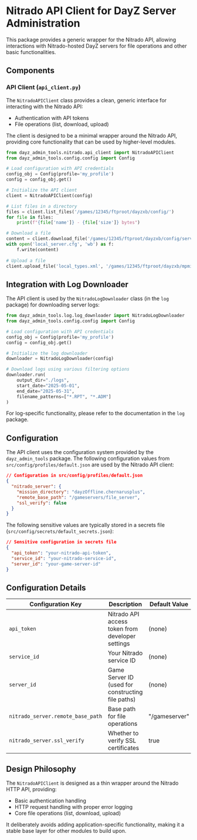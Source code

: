 # Nitrado API Client for DayZ Server Administration

This package provides a generic wrapper for the Nitrado API, allowing interactions with Nitrado-hosted DayZ servers for file operations and other basic functionalities.

## Components

### API Client (`api_client.py`)

The `NitradoAPIClient` class provides a clean, generic interface for interacting with the Nitrado API:

- Authentication with API tokens
- File operations (list, download, upload)

The client is designed to be a minimal wrapper around the Nitrado API, providing core functionality that can be used by higher-level modules.

```python
from dayz_admin_tools.nitrado.api_client import NitradoAPIClient
from dayz_admin_tools.config.config import Config

# Load configuration with API credentials
config_obj = Config(profile='my_profile')
config = config_obj.get()

# Initialize the API client
client = NitradoAPIClient(config)

# List files in a directory
files = client.list_files('/games/12345/ftproot/dayzxb/config/')
for file in files:
    print(f"{file['name']} - {file['size']} bytes")

# Download a file
content = client.download_file('/games/12345/ftproot/dayzxb/config/server.cfg')
with open('local_server.cfg', 'wb') as f:
    f.write(content)
    
# Upload a file
client.upload_file('local_types.xml', '/games/12345/ftproot/dayzxb/mpmissions/dayzOffline.chernarusplus/db/types.xml')
```

## Integration with Log Downloader

The API client is used by the `NitradoLogDownloader` class (in the `log` package) for downloading server logs:

```python
from dayz_admin_tools.log.log_downloader import NitradoLogDownloader
from dayz_admin_tools.config.config import Config

# Load configuration with API credentials
config_obj = Config(profile='my_profile')
config = config_obj.get()

# Initialize the log downloader
downloader = NitradoLogDownloader(config)

# Download logs using various filtering options
downloader.run(
    output_dir="./logs",
    start_date="2025-05-01",
    end_date="2025-05-31",
    filename_patterns=["*.RPT", "*.ADM"]
)
```

For log-specific functionality, please refer to the documentation in the `log` package.

## Configuration

The API client uses the configuration system provided by the `dayz_admin_tools` package. The following configuration values from `src/config/profiles/default.json` are used by the Nitrado API client:

```json
// Configuration in src/config/profiles/default.json
{
  "nitrado_server": {
    "mission_directory": "dayzOffline.chernarusplus",
    "remote_base_path": "/gameservers/file_server",
    "ssl_verify": false
  }
}
```

The following sensitive values are typically stored in a secrets file (`src/config/secrets/default_secrets.json`):

```json
// Sensitive configuration in secrets file
{
  "api_token": "your-nitrado-api-token",
  "service_id": "your-nitrado-service-id",
  "server_id": "your-game-server-id"
}
```

## Configuration Details

| Configuration Key | Description | Default Value | Required |
|------------------|-------------|---------------|---------|
| `api_token` | Nitrado API access token from developer settings | (none) | Yes |
| `service_id` | Your Nitrado service ID | (none) | Yes |
| `server_id` | Game Server ID (used for constructing file paths) | (none) | Yes |
| `nitrado_server.remote_base_path` | Base path for file operations | "/gameserver" | No |
| `nitrado_server.ssl_verify` | Whether to verify SSL certificates | true | No |

## Design Philosophy

The `NitradoAPIClient` is designed as a thin wrapper around the Nitrado HTTP API, providing:

- Basic authentication handling
- HTTP request handling with proper error logging
- Core file operations (list, download, upload)

It deliberately avoids adding application-specific functionality, making it a stable base layer for other modules to build upon.
